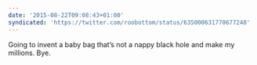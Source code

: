 ```yaml
---
date: '2015-08-22T09:08:43+01:00'
syndicated: 'https://twitter.com/roobottom/status/635000631770677248'
---
```

Going to invent a baby bag that’s not a nappy black hole and make my millions. Bye.
